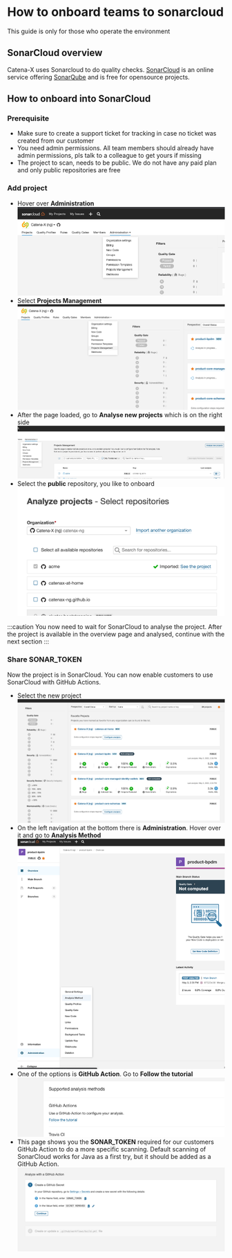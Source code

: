 # How to onboard teams to sonarcloud

This guide is only for those who operate the environment

## SonarCloud overview

Catena-X uses Sonarcloud to do quality checks. [SonarCloud](https://sonarcloud.io/) is an online service offering [SonarQube](https://en.wikipedia.org/wiki/SonarQube) and is free for opensource projects.

## How to onboard into SonarCloud

### Prerequisite

- Make sure to create a support ticket for tracking in case no ticket was created from our customer
- You need admin permissions. All team members should already have admin permissions, pls talk to a colleague to get yours if missing
- The project to scan, needs to be public. We do not have any paid plan and only public repositories are free

### Add project

- Hover over **Administration**
  ![Administration](assets/sonarcloud/sc_projectsetup_1.png)
- Select **Projects Management**
  ![Administration](assets/sonarcloud/sc_projectsetup_2.png)
- After the page loaded, go to **Analyse new projects** which is on the right side
  ![Administration](assets/sonarcloud/sc_projectsetup_3.png)
- Select the **public** repository, you like to onboard
  ![Administration](assets/sonarcloud/sc_projectsetup_4.png)

:::caution
You now need to wait for SonarCloud to analyse the project. After the project is available in the overview page and analysed, continue with the next section
:::

### Share **SONAR_TOKEN**

Now the project is in SonarCloud. You can now enable customers to use SonarCloud with GitHub Actions.

- Select the new project
  ![Administration](assets/sonarcloud/sc_projectsetup_5.png)
- On the left navigation at the bottom there is **Administration**. Hover over it and go to **Analysis Method**
  ![Administration](assets/sonarcloud/sc_projectsetup_6.png)
- One of the options is **GitHub Action**. Go to **Follow the tutorial**
  ![Administration](assets/sonarcloud/sc_projectsetup_7.png)
- This page shows you the **SONAR_TOKEN** required for our customers GitHub Action to do a more specific scanning. Default scanning of SonarCloud works for Java as a first try, but it should be added as a GitHub Action.
  ![Administration](assets/sonarcloud/sc_projectsetup_8.png)
